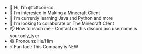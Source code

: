 - 👋 Hi, I’m @tattcon-co
- 👀 I’m interested in Making a Minecraft Client
- 🌱 I’m currently learning Java and Python and more
- 💞️ I’m looking to collaborate on The Minecraft Client
- 📫 How to reach me - Contact on this discord acc username is your.only_tyler
- 😄 Pronouns: He/Him 
- ⚡ Fun fact: This Company is NEW

<!---
tattcon-co/tattcon-co is a ✨ special ✨ repository because its `README.md` (this file) appears on your GitHub profile.
You can click the Preview link to take a look at your changes.
--->
